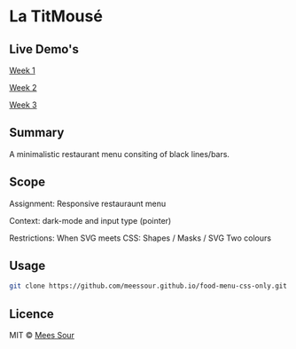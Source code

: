 # La TitMousé

## Live Demo's

[Week 1](https://meessour.github.io/food-menu-css-only/week-1)

[Week 2](https://meessour.github.io/food-menu-css-only/week-2)

[Week 3](https://meessour.github.io/food-menu-css-only/week-3)

## Summary

A minimalistic restaurant menu consiting of black lines/bars.

## Scope

Assignment: 
Responsive restauraunt menu

Context: 
dark-mode and input type (pointer)

Restrictions: 
When SVG meets CSS: Shapes / Masks / SVG
Two colours

## Usage

```bash
git clone https://github.com/meessour.github.io/food-menu-css-only.git
```

## Licence
MIT © [Mees Sour](https://github.com/meessour)
